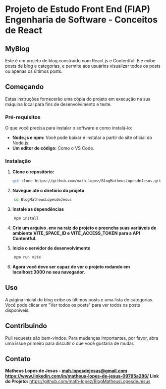 # Projeto de Estudo Front End (FIAP) Engenharia de Software - Conceitos de React

## MyBlog

Este é um projeto de blog construído com React.js e Contentful. Ele exibe posts de blog e categorias, e permite aos usuários visualizar todos os posts ou apenas os últimos posts.

## Começando

Estas instruções fornecerão uma cópia do projeto em execução na sua máquina local para fins de desenvolvimento e teste.

### Pré-requisitos

O que você precisa para instalar o software e como instalá-lo:

- **Node.js e npm:** Você pode baixar e instalar a partir do site oficial do Node.js.
- **Um editor de código:** Como o VS Code.

### Instalação

1. **Clone o repositório:**
   ```sh
   git clone https://github.com/math-lopez/BlogMatheusLopesdeJesus.git
    ```

2. **Navegue até o diretório do projeto**

```sh
    cd BlogMatheusLopesdeJesus
```

3. **Instale as dependências**

```sh
    npm install
```
4. **Crie um arquivo .env na raiz do projeto e preencha suas variáveis de ambiente VITE_SPACE_ID e VITE_ACCESS_TOKEN para a API Contentful.**

5. **Inicie o servidor de desenvolvimento**
```sh
    npm run vite
```
6. **Agora você deve ser capaz de ver o projeto rodando em localhost:3000 no seu navegador.**

## Uso
A página inicial do blog exibe os últimos posts e uma lista de categorias. Você pode clicar em "Ver todos os posts" para ver todos os posts disponíveis.

## Contribuindo
Pull requests são bem-vindos. Para mudanças importantes, por favor, abra uma issue primeiro para discutir o que você gostaria de mudar.

## Contato

**Matheus Lopes de Jesus - mah.lopesdejesus@gmail.com**
**https://www.linkedin.com/in/matheus-lopes-de-jesus-09795a286/**
**Link do Projeto:** https://github.com/math-lopez/BlogMatheusLopesdeJesus
